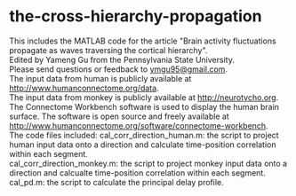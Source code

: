 # the-cross-hierarchy-propagation
This includes the MATLAB code for the article "Brain activity fluctuations propagate as waves traversing the cortical hierarchy".  
Edited by Yameng Gu from the Pennsylvania State University.  
Please send questions or feedback to ymgu95@gmail.com.  
The input data from human is publicly available at http://www.humanconnectome.org/data.  
The input data from monkey is publicly available at http://neurotycho.org.  
The Connectome Workbench software is used to display the human brain surface. The software is open source and freely available at http://www.humanconnectome.org/software/connectome-workbench.  
The code files included:
cal_corr_direction_human.m: the script to project human input data onto a direction and calculate time-position correlation within each segment.  
cal_corr_direction_monkey.m: the script to project monkey input data onto a direction and calcualte time-position correlation within each segment.
cal_pd.m: the script to calculate the principal delay profile.  

